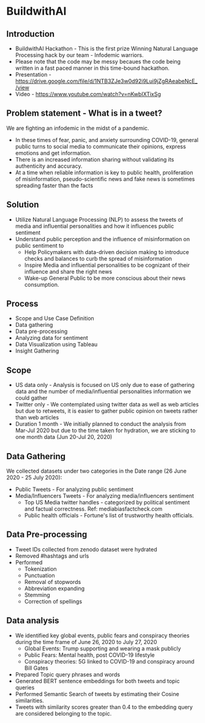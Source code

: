 # BuildwithAI

## Introduction
* BuildwithAI Hackathon - This is the first prize Winning Natural Language Processing hack by our team - Infodemic warriors.
* Please note that the code may be messy becaues the code being written in a fast paced manner in this time-bound hackathon.
* Presentation - https://drive.google.com/file/d/1NTB3ZJe3w0d92i9Lui9jZgRAeabeNcE_/view
* Video - https://www.youtube.com/watch?v=nKwbIXTixSg


## Problem statement - What is in a tweet?
We are fighting an infodemic in the midst of a pandemic.
* In these times of fear, panic, and anxiety surrounding COVID-19, general public turns to social media to communicate their opinions, express emotions and get information.
* There is an increased information sharing without validating its authenticity and accuracy.
* At a time when reliable information is key to public health, proliferation of misinformation, pseudo-scientific news and fake news is sometimes spreading faster than the facts

## Solution
* Utilize Natural Language Processing (NLP) to assess the tweets of media and influential personalities and how it influences public sentiment
* Understand public perception and the influence of misinformation on public sentiment to
  * Help Policymakers with data-driven decision making to introduce checks and balances to curb the spread of misinformation
  * Inspire Media and influential personalities to be cognizant of their influence and share the right news
  * Wake-up General Public to be more conscious about their news consumption.

## Process
* Scope and Use Case Definition
* Data gathering
* Data pre-processing
* Analyzing data for sentiment
* Data Visualization using Tableau
* Insight Gathering

## Scope
* US data only - Analysis is focused on US only due to ease of gathering data and the number of media/influential personalities information we could gather
* Twitter only - We contemplated using twitter data as well as web articles but due to retweets, it is easier to gather public opinion on tweets rather than web articles
* Duration 1 month - We initially planned to conduct the analysis from Mar-Jul 2020 but due to the time taken for hydration, we are sticking to one month data (Jun 20-Jul 20, 2020)

## Data Gathering
We collected datasets under two categories in the Date range (26 June 2020 - 25 July 2020):
* Public Tweets - For analyzing public sentiment
* Media/Influencers Tweets - For analyzing media/influencers sentiment
  * Top US Media twitter handles - categorized by political sentiment and factual correctness. Ref: mediabiasfactcheck.com
  * Public health officials - Fortune's list of trustworthy health officials.

## Data Pre-processing
* Tweet IDs collected from zenodo dataset were hydrated
* Removed #hashtags and urls
* Performed
  * Tokenization
  * Punctuation
  * Removal of stopwords
  * Abbreviation expanding
  * Stemming
  * Correction of spellings

## Data analysis
* We identified key global events, public fears and conspiracy theories during the time frame of June 26, 2020 to July 27, 2020
  * Global Events: Trump supporting and wearing a mask publicly
  * Public Fears: Mental health, post COVID-19 lifestyle
  * Conspiracy theories: 5G linked to COVID-19 and conspiracy around Bill Gates
* Prepared Topic query phrases and words
* Generated BERT sentence embeddings for both tweets and topic queries
* Performed Semantic Search of tweets by estimating their Cosine similarities.
* Tweets with similarity scores greater than 0.4 to the embedding query are considered belonging to the topic.
